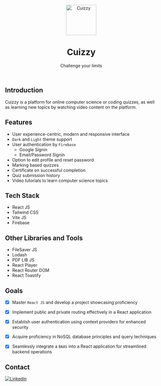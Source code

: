 <p align="center">
    <a href="https://cuizzy.s4shibam.com">
        <img alt="Cuizzy" width="100" src="./public/Logo.svg">
    </a>
</p>

<div align="center">
    <h1>Cuizzy</h1>
    <p>Challenge your limits</p>
</div>


<br />

## Introduction

Cuizzy is a platform for online computer science or coding quizzes, as well as learning new topics by watching video content on the platform.

## Features
  
- User experience-centric, modern and responsive interface
- `Dark` and `Light` theme support
- User authentication by `Firebase`
  - Google Signin
  - Email/Password Signin
- Option to edit profile and reset password
- Marking based quizzes
- Certificate on successful completion
- Quiz submission history
- Video tutorials to learn computer science topics

##  Tech Stack
  
- React JS
- Tailwind CSS
- Vite JS
- Firebase

##  Other Libraries and Tools
  
- FileSaver JS
- Lodash
- PDF LIB JS
- React Player
- React Router DOM
- React Toastify

##  Goals

- [x] Master `React JS` and develop a project showcasing proficiency
- [x] Implement public and private routing effectively in a React application
- [x] Establish user authentication using context providers for enhanced security
- [x] Acquire proficiency in NoSQL database principles and query techniques
- [x] Seamlessly integrate a `BAAS` into a React application for streamlined backend operations


## Contact

[![Linkedin](https://img.shields.io/badge/LinkedIn-0077B5?style=for-the-badge&logo=linkedin&logoColor=white)](www.linkedin.com/in/sonalagrawal11)

